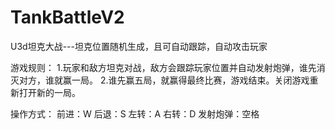 ﻿# TankBattleV2
U3d坦克大战---坦克位置随机生成，且可自动跟踪，自动攻击玩家

游戏规则：
1.玩家和敌方坦克对战，敌方会跟踪玩家位置并自动发射炮弹，谁先消灭对方，谁就赢一局。
2.谁先赢五局，就赢得最终比赛，游戏结束。关闭游戏重新打开新的一局。

操作方式：
前进：W
后退：S
左转：A
右转：D
发射炮弹：空格

